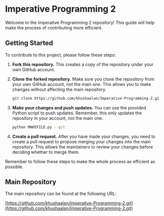 # Imperative Programming 2

Welcome to the Imperative Programming 2 repository! This guide will help make the process of contributing more efficient.

## Getting Started

To contribute to this project, please follow these steps:

1. **Fork this repository.**
   This creates a copy of the repository under your own GitHub account.

2. **Clone the forked repository.**
   Make sure you clone the repository from your own GitHub account, not the main one. This allows you to make changes without affecting the main repository.

    ```bash
    git clone https://github.com/khushaalan/Imperative-Programming-2.git
    ```

3. **Make your changes and push updates.**
   You can use the provided Python script to push updates. Remember, this only updates the repository in your account, not the main one.

    ```bash
    python MAKEFILE.py --git
    ```

4. **Create a pull request.**
   After you have made your changes, you need to create a pull request to propose merging your changes into the main repository. This allows the maintainers to review your changes before deciding whether to merge them.

Remember to follow these steps to make the whole process as efficient as possible.

## Main Repository

The main repository can be found at the following URL:

[https://github.com/khushaalan/Imperative-Programming-2.git](https://github.com/khushaalan/Imperative-Programming-2.git)
